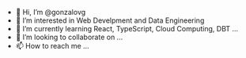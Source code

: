 - 👋 Hi, I’m @gonzalovg
- 👀 I’m interested in Web Develpment and Data Engineering
- 🌱 I’m currently learning React, TypeScript, Cloud Computing, DBT ...
- 💞️ I’m looking to collaborate on ...
- 📫 How to reach me ...

<!---
gonzalovg/gonzalovg is a ✨ special ✨ repository because its `README.md` (this file) appears on your GitHub profile.
You can click the Preview link to take a look at your changes.
--->
